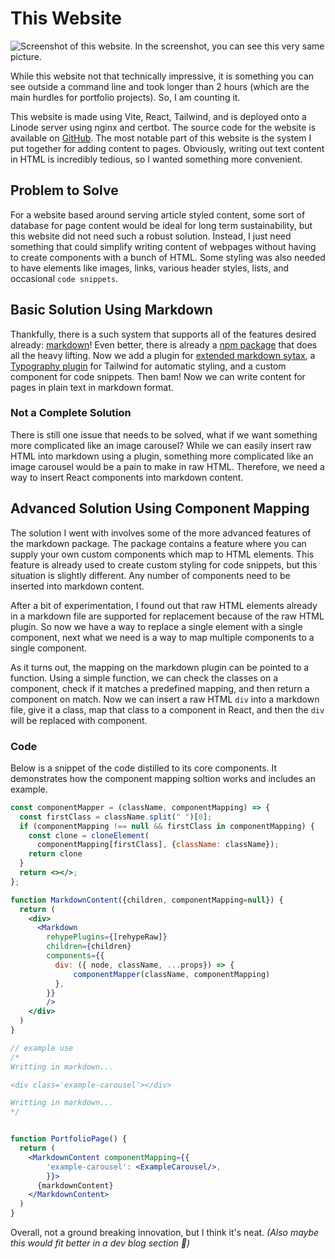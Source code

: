# This Website

<img src="/pics/sirjeremy-website.png" alt="Screenshot of this website. In the screenshot, you can see this very same picture." class="md-img-center-3/4"/>

While this website not that technically impressive, it is something you can see outside a command line and took longer than 2 hours (which are the main hurdles for portfolio projects). So, I am counting it.

This website is made using Vite, React, Tailwind, and is deployed onto a Linode server using nginx and certbot. The source code for the website is available on [GitHub](https://github.com/SirJeremy/sirjeremy-website). The most notable part of this website is the system I put together for adding content to pages. Obviously, writing out text content in HTML is incredibly tedious, so I wanted something more convenient.

## Problem to Solve

For a website based around serving article styled content, some sort of database for page content would be ideal for long term sustainability, but this website did not need such a robust solution. Instead, I just need something that could simplify writing content of webpages without having to create components with a bunch of HTML. Some styling was also needed to have elements like images, links, various header styles, lists, and occasional `code snippets`.

## Basic Solution Using Markdown

Thankfully, there is a such system that supports all of the features desired already: [markdown](https://www.markdownguide.org/basic-syntax/)! Even better, there is already a [npm package](https://www.npmjs.com/package/react-markdown?activeTab=readme) that does all the heavy lifting. Now we add a plugin for [extended markdown sytax](https://www.npmjs.com/package/remark-gfm), a [Typography plugin](https://tailwindcss.com/docs/typography-plugin) for Tailwind for automatic styling, and a custom component for code snippets. Then bam! Now we can write content for pages in plain text in markdown format.

### Not a Complete Solution

There is still one issue that needs to be solved, what if we want something more complicated like an image carousel? While we can easily insert raw HTML into markdown using a plugin, something more complicated like an image carousel would be a pain to make in raw HTML. Therefore, we need a way to insert React components into markdown content.

## Advanced Solution Using Component Mapping

The solution I went with involves some of the more advanced features of the markdown package. The package contains a feature where you can supply your own custom components which map to HTML elements. This feature is already used to create custom styling for code snippets, but this situation is slightly different. Any number of components need to be inserted into markdown content.

After a bit of experimentation, I found out that raw HTML elements already in a markdown file are supported for replacement because of the raw HTML plugin. So now we have a way to replace a single element with a single component, next what we need is a way to map multiple components to a single component.

As it turns out, the mapping on the markdown plugin can be pointed to a function. Using a simple function, we can check the classes on a component, check if it matches a predefined mapping, and then return a component on match. Now we can insert a raw HTML `div` into a markdown file, give it a class, map that class to a component in React, and then the `div` will be replaced with component.

### Code

Below is a snippet of the code distilled to its core components. It demonstrates how the component mapping soltion works and includes an example.


``` jsx
const componentMapper = (className, componentMapping) => {
  const firstClass = className.split(" ")[0];
  if (componentMapping !== null && firstClass in componentMapping) {
    const clone = cloneElement(
      componentMapping[firstClass], {className: className});
    return clone
  }
  return <></>;
};

function MarkdownContent({children, componentMapping=null}) {
  return (
    <div>
      <Markdown 
        rehypePlugins={[rehypeRaw]}
        children={children}
        components={{
          div: ({ node, className, ...props}) => {
              componentMapper(className, componentMapping)
          },
        }}
        />
    </div>
  )
}

// example use
/*
Writting in markdown...

<div class='example-carousel'></div>

Writting in markdown...
*/


function PortfolioPage() {
  return (
    <MarkdownContent componentMapping={{
        'example-carousel': <ExampleCarousel/>,
        }}>
      {markdownContent}
    </MarkdownContent>
  )
}
```

Overall, not a ground breaking innovation, but I think it's neat. *(Also maybe this would fit better in a dev blog section 🤔)*